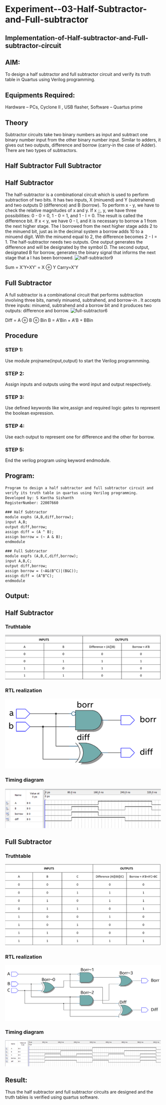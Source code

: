 # Experiment--03-Half-Subtractor-and-Full-subtractor
## Implementation-of-Half-subtractor-and-Full-subtractor-circuit
## AIM:
To design a half subtractor and full subtractor circuit and verify its truth table in Quartus using Verilog programming.

## Equipments Required:
Hardware – PCs, Cyclone II , USB flasher, Software – Quartus prime
## Theory
Subtractor circuits take two binary numbers as input and subtract one binary number input from the other binary number input. Similar to adders, it gives out two outputs, difference and borrow (carry-in the case of Adder). There are two types of subtractors.

## Half Subtractor Full Subtractor
## Half Subtractor
The half-subtractor is a combinational circuit which is used to perform subtraction of two bits. It has two inputs, X (minuend) and Y (subtrahend) and two outputs D (difference) and B (borrow). To perform x - y, we have to check the relative magnitudes of x and y. If x ;;, y, we have three possibilities: 0 - 0 = 0, 1 - 0 = 1, and 1 - I = 0. The result is called the difference bit. If x < y, we have 0 - I, and it is necessary to borrow a 1 from the next higher stage. The I borrowed from the next higher stage adds 2 to the minuend bit, just as in the decimal system a borrow adds 10 to a minuend digit. With the minuend equal to 2, the difference becomes 2 - I = 1. The half-subtractor needs two outputs. One output generates the difference and will be designated by the symbol D. The second output, designated B for borrow, generates the binary signal that informs the next stage that a I has been borrowed.
![half-subtractor9](https://user-images.githubusercontent.com/36288975/166112538-58c3bc7c-ee5d-4e6a-ac8d-8e8328efe27a.png)


Sum = X'Y+XY' = X ⊕ Y
Carry=X'Y

## Full Subtractor
A full subtractor is a combinational circuit that performs subtraction involving three bits, namely minuend, subtrahend, and borrow-in . It accepts three inputs: minuend, subtrahend and a borrow bit and it produces two outputs: difference and borrow. 
![full-subtractor6](https://user-images.githubusercontent.com/36288975/166112541-24c68359-3de8-4674-ae22-8272ffc385ed.png)


Diff = A ⊕ B ⊕ Bin B = A'Bin + A'B + BBin

## Procedure
### STEP 1:
Use module projname(input,output) to start the Verilog programmming.

### STEP 2:
Assign inputs and outputs using the word input and output respectively.

### STEP 3:
Use defined keywords like wire,assign and required logic gates to represent the boolean expression.

### STEP 4:
Use each output to represent one for difference and the other for borrow.

### STEP 5:
End the verilog program using keyword endmodule.


## Program:
```
Program to design a half subtractor and full subtractor circuit and verify its truth table in quartus using Verilog programming.
Developed by: S Kantha Sishanth
RegisterNumber: 22007660 
```
```
### Half Subtractor
module exphs (A,B,diff,borrow);
input A,B;
output diff,borrow;
assign diff = (A ^ B);
assign borrow = (~ A & B);
endmodule
```
```
### Full Subtractor
module expfs (A,B,C,diff,borrow);
input A,B,C;
output diff,borrow;
assign borrow = (~A&(B^C)|(B&C));
assign diff = (A^B^C);
endmodule
```

## Output:
## Half Subtractor
### Truthtable
![Truth Table HS](https://github.com/Skanthasishanth/Experiment--03-Half-Subtractor-and-Full-subtractor/blob/main/Truth%20Table%20HS.png)
###  RTL realization
![RTL HS](https://github.com/Skanthasishanth/Experiment--03-Half-Subtractor-and-Full-subtractor/blob/main/RTL%20Viewer%20HS.png)
### Timing diagram 
![Timing diagram HS](https://github.com/Skanthasishanth/Experiment--03-Half-Subtractor-and-Full-subtractor/blob/main/Timing%20Diagram%20HS.png)
## Full Subtractor
### Truthtable
![Truth Table FS](https://github.com/Skanthasishanth/Experiment--03-Half-Subtractor-and-Full-subtractor/blob/main/Truth%20Table%20FS.png)
###  RTL realization
![RTL FS](https://github.com/Skanthasishanth/Experiment--03-Half-Subtractor-and-Full-subtractor/blob/main/RTL%20Viewer%20FS.png)
### Timing diagram 
![Timing diagram FS](https://github.com/Skanthasishanth/Experiment--03-Half-Subtractor-and-Full-subtractor/blob/main/Timing%20Diagram%20FS.png)

## Result:
Thus the half subtractor and full subtractor circuits are designed and the truth tables is verified using quartus software.
